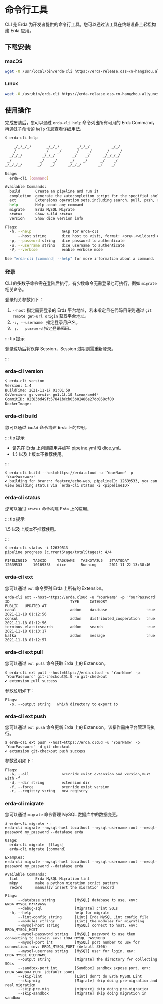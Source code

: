 # 命令行工具

CLI 是 Erda 为开发者提供的命令行工具，您可以通过该工具在终端设备上轻松构建 Erda 应用。

## 下载安装

### macOS

```bash
wget -O /usr/local/bin/erda-cli https://erda-release.oss-cn-hangzhou.aliyuncs.com/cli/mac/erda-1.5 && chmod +x /usr/local/bin/erda-cli
```

### Linux

```bash
wget -O /usr/bin/erda-cli https://erda-release.oss-cn-hangzhou.aliyuncs.com/cli/linux/erda-1.5 && chmod +x /usr/bin/erda-cli
```

## 使用操作

完成安装后，您可以通过 `erda-cli help` 命令列出所有可用的 Erda Command，再通过子命令的 `help` 信息查看详细用法。

```bash
$ erda-cli help

    _/_/_/_/       _/_/_/        _/_/_/          _/_/
   _/             _/    _/      _/    _/      _/    _/
  _/_/_/         _/_/_/        _/    _/      _/_/_/_/
 _/             _/    _/      _/    _/      _/    _/
_/_/_/_/       _/    _/      _/_/_/        _/    _/

Usage:
  erda-cli [command]

Available Commands:
  build       Create an pipeline and run it
  completion  generate the autocompletion script for the specified shell
  ext         Extensions operation sets,including search, pull, push, retag
  help        Help about any command
  migrate     Erda MySQL Migrate
  status      Show build status
  version     Show dice version info

Flags:
  -h, --help              help for erda-cli
      --host string       dice host to visit, format: <org>.<wildcard domain>, eg: https://terminus-org.app.terminus.io
  -p, --password string   dice password to authenticate
  -u, --username string   dice username to authenticate
  -V, --verbose           enable verbose mode

Use "erda-cli [command] --help" for more information about a command.
```

### 登录

CLI 的多数子命令需在登陆后执行，有少数命令无需登录也可执行，例如 `migrate` 相关命令。

登录相关参数如下：

1. `--host` 指定需要登录的 Erda 平台地址，若未指定且在代码目录则通过 `git remote get-url origin` 获取平台地址。
2. `-u`，`--username ` 指定登录用户名。
3. `-p`，`--password` 指定登录密码。

::: tip 提示

登录成功后将保存 Session，Session 过期则需重新登录。

:::

### erda-cli version

```bash
$ erda-cli version
Version: 1.4
BuildTime: 2021-11-17 01:01:59
GoVersion: go version go1.15.15 linux/amd64
CommitID: 02583bd49fc57841bdcb05b02486e27dd868cf00
DockerImage:
```

### erda-cli build

您可以通过 `build` 命令构建 Erda 上的应用。

::: tip 提示

* 请先在 Erda 上创建应用并编写 pipeline.yml 和 dice.yml。
* 1.5 以及上版本不推荐使用。

:::

```shell
$ erda-cli build --host=https://erda.cloud -u 'YourName' -p 'YourPassword'
✔ building for branch: feature/echo-web, pipelineID: 12639533, you can view building status via `erda-cli status -i <pipelineID>`
```

### erda-cli status

您可以通过 `status` 命令构建 Erda 上的应用。

::: tip 提示

1.5 以及上版本不推荐使用。

:::

```shell
$ erda-cli status -i 12639533
pipeline progress (currentStage/totalStages): 4/4

PIPELINEID   TASKID     TASKNAME   TASKSTATUS   STARTEDAT
12639533     10169335   dice       Running      2021-11-22 13:38:46
```

### erda-cli ext

您可以通过 `ext` 命令罗列 Erda 上所有的 Extension。

```shell
erda-cli ext --host=https://erda.cloud -u 'YourName' -p 'YourPassword'
ID                            TYPE     CATEGORY                  PUBLIC   UPDATED_AT
canal                         addon    database                  true     2021-11-18 01:12:56
consul                        addon    distributed_cooperation   true     2021-11-18 01:12:56
terminus-elasticsearch        addon    search                    true     2021-11-18 01:13:17
kafka                         addon    message                   true     2021-11-18 01:12:57
```

### erda-cli ext pull

您可以通过 `ext pull` 命令获取 Erda 上的 Extension。

```shell
$ erda-cli ext pull --host=https://erda.cloud -u 'YourName' -p 'YourPassword' git-checkout@1.0 -o git-checkout
✔ extension pull success
```

参数说明如下：

```
Flags:
  -o, --output string   which directory to export to
```

### erda-cli ext push

您可以通过 `ext push` 命令更新 Erda 上的 Extension。该操作需由平台管理员执行。

```shell
$ erda-cli ext push --host=https://erda.cloud -u 'YourName' -p 'YourPassword' -d git-checkout
✔ extension git-checkout push success
```

参数说明如下：

```shell
Flags:
  -a, --all               override exist extension and version,must with -f
  -d, --dir string        extension dir
  -f, --force             override exist version
  -r, --registry string   new registry
```

### erda-cli migrate

您可以通过 `migrate` 命令管理 MySQL 数据库中的数据变更。

```shell
$ erda-cli migrate -h
erda-cli migrate --mysql-host localhost --mysql-username root --mysql-password my_password --database erda

Usage:
  erda-cli migrate  [flags]
  erda-cli migrate [command]

Examples:
erda-cli migrate --mysql-host localhost --mysql-username root --mysql-password my_password --database erda

Available Commands:
  lint        Erda MySQL Migration lint
  mkpy        make a python migration script pattern
  record      manually insert the migration record

Flags:
      --database string         [MySQL] database to use. env: ERDA_MYSQL_DATABASE
      --debug-sql               [Migrate] print SQLs
  -h, --help                    help for migrate
      --lint-config string      [Lint] Erda MySQL Lint config file
      --modules strings         [Lint] the modules for migrating
      --mysql-host string       [MySQL] connect to host. env: ERDA_MYSQL_HOST
      --mysql-password string   [MySQL] password to use then connecting to server. env: ERDA_MYSQL_PASSWORD
      --mysql-port int          [MySQL] port number to use for connection. env: ERDA_MYSQL_PORT (default 3306)
      --mysql-username string   [MySQl] user for login. env: ERDA_MYSQL_USERNAME
      --output string           [Migrate] the directory for collecting SQLs
      --sandbox-port int        [Sandbox] sandbox expose port. env: ERDA_SANDBOX_PORT (default 3306)
      --skip-lint               [Lint] don't do Erda MySQL Lint
      --skip-mig                [Migrate] skip doing pre-migration and real migration
      --skip-pre-mig            [Migrate] skip doing pre-migration
      --skip-sandbox            [Migrate] skip doing migration in sandbox
```
